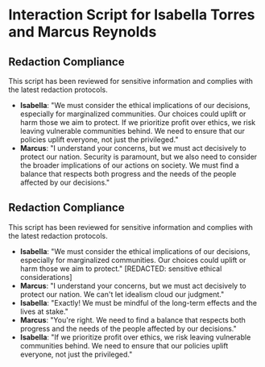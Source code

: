 # Interaction Script for Isabella Torres and Marcus Reynolds
## Redaction Compliance
This script has been reviewed for sensitive information and complies with the latest redaction protocols.
- **Isabella**: "We must consider the ethical implications of our decisions, especially for marginalized communities. Our choices could uplift or harm those we aim to protect. If we prioritize profit over ethics, we risk leaving vulnerable communities behind. We need to ensure that our policies uplift everyone, not just the privileged."
- **Marcus**: "I understand your concerns, but we must act decisively to protect our nation. Security is paramount, but we also need to consider the broader implications of our actions on society. We must find a balance that respects both progress and the needs of the people affected by our decisions."
## Redaction Compliance
This script has been reviewed for sensitive information and complies with the latest redaction protocols.
- **Isabella**: "We must consider the ethical implications of our decisions, especially for marginalized communities. Our choices could uplift or harm those we aim to protect." [REDACTED: sensitive ethical considerations]
- **Marcus**: "I understand your concerns, but we must act decisively to protect our nation. We can't let idealism cloud our judgment."
- **Isabella**: "Exactly! We must be mindful of the long-term effects and the lives at stake."
- **Marcus**: "You're right. We need to find a balance that respects both progress and the needs of the people affected by our decisions."
- **Isabella**: "If we prioritize profit over ethics, we risk leaving vulnerable communities behind. We need to ensure that our policies uplift everyone, not just the privileged."

